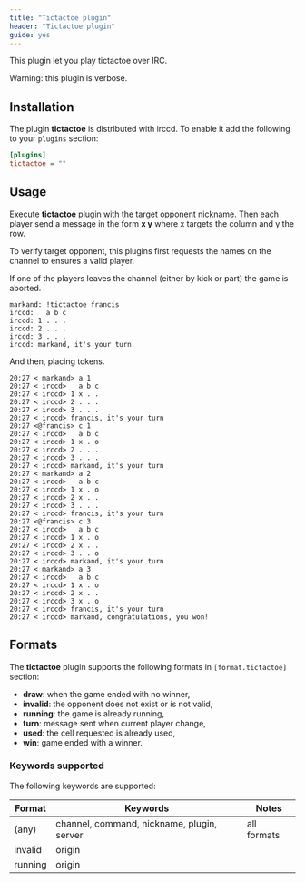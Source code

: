 ```yaml
---
title: "Tictactoe plugin"
header: "Tictactoe plugin"
guide: yes
---
```


This plugin let you play tictactoe over IRC.

Warning: this plugin is verbose.

## Installation

The plugin **tictactoe** is distributed with irccd. To enable it add the following
to your `plugins` section:

```ini
[plugins]
tictactoe = ""
```

## Usage

Execute **tictactoe** plugin with the target opponent nickname. Then each player
send a message in the form **x y** where x targets the column and y the row.

To verify target opponent, this plugins first requests the names on the channel
to ensures a valid player.

If one of the players leaves the channel (either by kick or part) the game is
aborted.

```nohighlight
markand: !tictactoe francis
irccd:   a b c
irccd: 1 . . .
irccd: 2 . . .
irccd: 3 . . .
irccd: markand, it's your turn
```

And then, placing tokens.

```nohighlight
20:27 < markand> a 1
20:27 < irccd>   a b c
20:27 < irccd> 1 x . .
20:27 < irccd> 2 . . .
20:27 < irccd> 3 . . .
20:27 < irccd> francis, it's your turn
20:27 <@francis> c 1
20:27 < irccd>   a b c
20:27 < irccd> 1 x . o
20:27 < irccd> 2 . . .
20:27 < irccd> 3 . . .
20:27 < irccd> markand, it's your turn
20:27 < markand> a 2
20:27 < irccd>   a b c
20:27 < irccd> 1 x . o
20:27 < irccd> 2 x . .
20:27 < irccd> 3 . . .
20:27 < irccd> francis, it's your turn
20:27 <@francis> c 3
20:27 < irccd>   a b c
20:27 < irccd> 1 x . o
20:27 < irccd> 2 x . .
20:27 < irccd> 3 . . o
20:27 < irccd> markand, it's your turn
20:27 < markand> a 3
20:27 < irccd>   a b c
20:27 < irccd> 1 x . o
20:27 < irccd> 2 x . .
20:27 < irccd> 3 x . o
20:27 < irccd> francis, it's your turn
20:27 < irccd> markand, congratulations, you won!
```

## Formats

The **tictactoe** plugin supports the following formats in `[format.tictactoe]`
section:

  - **draw**: when the game ended with no winner,
  - **invalid**: the opponent does not exist or is not valid,
  - **running**: the game is already running,
  - **turn**: message sent when current player change,
  - **used**: the cell requested is already used,
  - **win**: game ended with a winner.

### Keywords supported

The following keywords are supported:

| Format  | Keywords                                   | Notes       |
|---------|--------------------------------------------|-------------|
| (any)   | channel, command, nickname, plugin, server | all formats |
| invalid | origin                                     |             |
| running | origin                                     |             |

